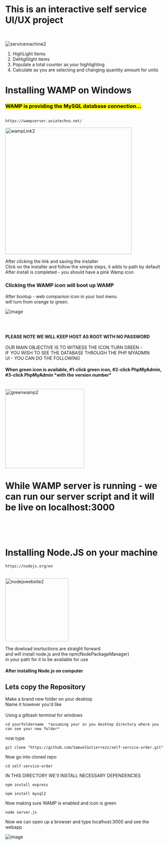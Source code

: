 <h1>This is an interactive self service UI/UX project</h1> <br>

![servicemachine2](https://github.com/user-attachments/assets/8a74136c-587d-4628-9375-971586bcfe9d)


<ol>
  <li>HighLight items</li>
  <li>DeHighlight items</li>
  <li>Populate a total counter as your highlighting</li>
  <li>Calculate as you are selecting and changing quantity amount for units</li>
</ol>

<h1>Installing WAMP on Windows</h1>
<h3><mark>WAMP is providing the MySQL database connection...</mark></h3>

```Wamp website

https://wampserver.aviatechno.net/

```
<img width="400" alt="wampLink2" src="https://github.com/user-attachments/assets/fdb0e911-f869-468a-b502-99b7e7a4a9ec">


<p>
After clicking the link and saving the installer <br>
Click on the installer and follow the simple steps, it adds to path by default <br> 
After install is completed - you should have a pink Wamp icon <br>
<h3>Clicking the WAMP icon will boot up WAMP</h3>
After bootup - web companion icon in your tool menu <br>
will turn from orange to green.<br>
  
![image](https://github.com/user-attachments/assets/f72a7a30-8f71-478d-a9b6-2070f17a42e1)

<br>
<br>

**PLEASE NOTE WE WILL KEEP HOST AS ROOT WITH NO PASSWORD** <br><br>
  OUR MAIN OBJECTIVE IS TO WITNESS THE ICON TURN GREEN - <br>
  IF YOU WISH TO SEE THE DATABASE THROUGH THE PHP MYADMIN <br>
  UI - YOU CAN DO THE FOLLOWING
</p>



<h4>When green icon is available, #1-click green icon, #2-click PhpMyAdmin, #3-click PhpMyAdmin *with the version number*</h4> 

<br>

<img width="250" alt="greenwamp2" src="https://github.com/user-attachments/assets/c7d964c9-9996-4941-889c-2b35c38beddf">


<br>



<h1>While WAMP server is running - we can run our server script and it will be live on localhost:3000</h1>
<br>
<br>
<br>
<h1>Installing Node.JS on your machine</h1>

```Node Website
https://nodejs.org/en
```
<br>

<img width="200" alt="nodejswebsite2" src="https://github.com/user-attachments/assets/1eff4314-6f2e-4d0b-9f76-61f736d1757c">

The dowload insrtuctions are straight forward  <br>
and will install node.js and the npm(NodePackageManager)<br>
in your path for it to be available for use


<h4>After installing Node.js on computer</h4>
<h2>Lets copy the Repository</h2>
Make a brand new folder on your desktop <br>
Name it however you'd like <br><br>
Using a gitbash terminal for windows

```
cd yourfoldername  *assuming your in you desktop directory where you can see your new folder*
```
now type 
```
git clone "https://github.com/SamuelGutierrezz/self-service-order.git"
```
Now go into cloned repo
```
cd self-service-order
```
IN THIS DIRECTORY WE'll INSTALL NECESSARY DEPENDENCIES
```
npm install express
```
```
npm install mysql2
```
Now making sure WAMP is enabled and icon is green
```
node server.js
```
Now we can open up a browser and type localhost:3000 and see the webapp

![image](https://github.com/user-attachments/assets/05b5848a-9143-47fd-9533-0e03642dee7d)






